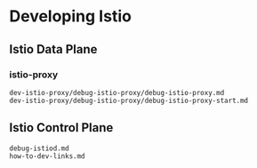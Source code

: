 # Developing Istio


## Istio Data Plane

### istio-proxy
```{toctree}
dev-istio-proxy/debug-istio-proxy/debug-istio-proxy.md
dev-istio-proxy/debug-istio-proxy/debug-istio-proxy-start.md
```

## Istio Control Plane
```{toctree}
debug-istiod.md
how-to-dev-links.md
```